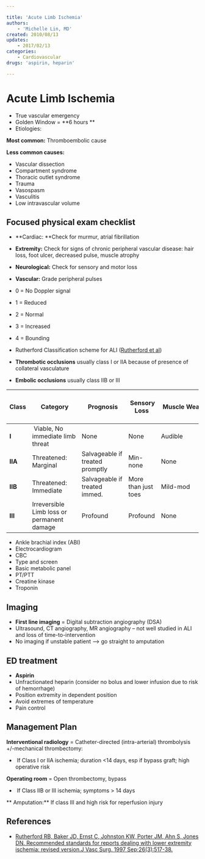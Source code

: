 ```yaml
---

title: 'Acute Limb Ischemia'
authors:
    - 'Michelle Lin, MD'
created: 2010/08/13
updates: 
    - 2017/02/13
categories:
    - Cardiovascular
drugs: 'aspirin, heparin'

---
```


# Acute Limb Ischemia

-   True vascular emergency
-   Golden Window = **6 hours **
-   Etiologies: 

**Most common:** Thromboembolic cause

**Less common causes:**

-   Vascular dissection
-   Compartment syndrome
-   Thoracic outlet syndrome
-   Trauma
-   Vasospasm
-   Vasculitis
-   Low intravascular volume

## Focused physical exam checklist

-   **Cardiac: **Check for murmur, atrial fibrillation
-   **Extremity:** Check for signs of chronic peripheral vascular disease: hair loss, foot ulcer, decreased pulse, muscle atrophy
-   **Neurological:** Check for sensory and motor loss
-   **Vascular:** Grade peripheral pulses

  - 0 = No Doppler signal
  - 1 = Reduced
  - 2 = Normal
  - 3 = Increased
  - 4 = Bounding

-  Rutherford Classification scheme for ALI ([Rutherford et al](https://www.ncbi.nlm.nih.gov/pubmed/?term=9308598))

-   **Thrombotic occlusions** usually class I or IIA because of presence of collateral vasculature
-   **Embolic occlusions** usually class IIB or III

| **Class** | **Category** | **Prognosis** |  **Sensory Loss** |  **Muscle Weakness** | **Arterial Dopper Signal** | ** Venous Doppler Signal**
|---|---|---|---|---|---|---|
| **I** | Viable, No immediate limb threat | None | None | Audible | Audible | |
| **IIA** | Threatened: Marginal | Salvageable if treated promptly | Min-none | None | +/- Audible | Audible |
| **IIB** | Threatened: Immediate | Salvageable if treated immed. | More than just toes | Mild-mod | Rarely audible | Audible |
| **III** | Irreversible Limb loss or permanent damage | Profound | Profound | None | None | |

-   Ankle brachial index (ABI)
-   Electrocardiogram
-   CBC 
-   Type and screen
-   Basic metabolic panel
-   PT/PTT
-   Creatine kinase
-   Troponin

## Imaging

-   **First line imaging** = Digital subtraction angiography (DSA)
-   Ultrasound, CT angiography, MR angiography – not well studied in ALI and loss of time-to-intervention
-   No imaging if unstable patient --&gt; go straight to amputation

## ED treatment

-   <span class="drug">**Aspirin**</span>
-   <span class="drug">Unfractionated heparin</span> (consider no bolus and lower infusion due to risk of hemorrhage)
-   Position extremity in dependent position
-   Avoid extremes of temperature
-   Pain control

## Management Plan

**Interventional radiology** = Catheter-directed (intra-arterial) thrombolysis +/-mechanical thrombectomy:
-    If Class I or IIA ischemia; duration &lt;14 days, esp if bypass graft; high operative risk

**Operating room** = Open thrombectomy, bypass
-    If Class IIB or III ischemia; symptoms &gt; 14 days

** Amputation:** If class III and high risk for reperfusion injury

## References

-   [Rutherford RB, Baker JD, Ernst C, Johnston KW, Porter JM, Ahn S, Jones DN. Recommended standards for reports dealing with lower extremity ischemia: revised version.J Vasc Surg. 1997 Sep;26(3):517-38.](https://www.ncbi.nlm.nih.gov/pubmed/?term=9308598)
